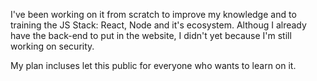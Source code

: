 I've been working on it from scratch to improve my knowledge and to training the JS Stack: React, Node and it's ecosystem. 
Althoug I already have the back-end to put in the website, I didn't yet because I'm still working on security.

My plan incluses let this public for everyone who wants to learn on it.
